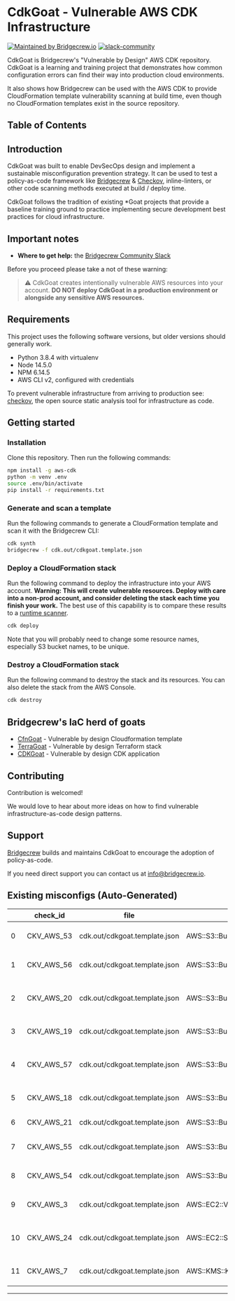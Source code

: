 # CdkGoat - Vulnerable AWS CDK Infrastructure

[![Maintained by Bridgecrew.io](https://img.shields.io/badge/maintained%20by-bridgecrew.io-blueviolet)](https://bridgecrew.io/?utm_source=github&utm_medium=organic_oss&utm_campaign=cdkgoat)
[![slack-community](https://img.shields.io/badge/Slack-4A154B?style=plastic&logo=slack&logoColor=white)](https://slack.bridgecrew.io/)

CdkGoat is Bridgecrew's "Vulnerable by Design" AWS CDK repository.
CdkGoat is a learning and training project that demonstrates how common configuration errors can find their way into production cloud environments.

It also shows how Bridgecrew can be used with the AWS CDK to provide CloudFormation template vulnerability scanning at build time, even though no CloudFormation templates exist in the source repository.

## Table of Contents


## Introduction

CdkGoat was built to enable DevSecOps design and implement a sustainable misconfiguration prevention strategy. It can be used to test a policy-as-code framework like [Bridgecrew](https://bridgecrew.io/?utm_source=github&utm_medium=organic_oss&utm_campaign=cdkgoat) & [Checkov](https://github.com/bridgecrewio/checkov/), inline-linters, or other code scanning methods executed at build / deploy time.

CdkGoat follows the tradition of existing *Goat projects that provide a baseline training ground to practice implementing secure development best practices for cloud infrastructure.

## Important notes

* **Where to get help:** the [Bridgecrew Community Slack](https://codified-security.herokuapp.com/)

Before you proceed please take a not of these warning:
> :warning: CdkGoat creates intentionally vulnerable AWS resources into your account. **DO NOT deploy CdkGoat in a production environment or alongside any sensitive AWS resources.**

## Requirements

This project uses the following software versions, but older versions should generally work.

* Python 3.8.4 with virtualenv
* Node 14.5.0
* NPM 6.14.5
* AWS CLI v2, configured with credentials

To prevent vulnerable infrastructure from arriving to production see: [checkov](https://github.com/bridgecrewio/checkov/), the open source static analysis tool for infrastructure as code.

## Getting started

### Installation
Clone this repository. Then run the following commands:

```bash
npm install -g aws-cdk
python -m venv .env
source .env/bin/activate
pip install -r requirements.txt
```

### Generate and scan a template

Run the following commands to generate a CloudFormation template and scan it with the Bridgecrew CLI:

```bash
cdk synth
bridgecrew -f cdk.out/cdkgoat.template.json
```

### Deploy a CloudFormation stack

Run the following command to deploy the infrastructure into your AWS account. **Warning: This will create vulnerable resources. Deploy with care into a non-prod account, and consider deleting the stack each time you finish your work.** The best use of this capability is to compare these results to a [runtime scanner](https://bridgecrew.cloud).

```bash
cdk deploy
```

Note that you will probably need to change some resource names, especially S3 bucket names, to be unique.

### Destroy a CloudFormation stack

Run the following command to destroy the stack and its resources. You can also delete the stack from the AWS Console.

```bash
cdk destroy
```

## Bridgecrew's IaC herd of goats

* [CfnGoat](https://github.com/bridgecrewio/cfngoat) - Vulnerable by design Cloudformation template
* [TerraGoat](https://github.com/bridgecrewio/terragoat) - Vulnerable by design Terraform stack
* [CDKGoat](https://github.com/bridgecrewio/cdkgoat) - Vulnerable by design CDK application

## Contributing

Contribution is welcomed!

We would love to hear about more ideas on how to find vulnerable infrastructure-as-code design patterns.

## Support

[Bridgecrew](https://bridge.dev/2WBms5Q) builds and maintains CdkGoat to encourage the adoption of policy-as-code.

If you need direct support you can contact us at [info@bridgecrew.io](mailto:info@bridgecrew.io).

## Existing misconfigs (Auto-Generated)
|    | check_id   | file                          | resource                            | check_name                                                        | guideline                                                           |
|----|------------|-------------------------------|-------------------------------------|-------------------------------------------------------------------|---------------------------------------------------------------------|
|  0 | CKV_AWS_53 | cdk.out/cdkgoat.template.json | AWS::S3::Bucket.mycdkbucketC801BBDD | Ensure S3 bucket has block public ACLS enabled                    | https://docs.bridgecrew.io/docs/bc_aws_s3_19                        |
|  1 | CKV_AWS_56 | cdk.out/cdkgoat.template.json | AWS::S3::Bucket.mycdkbucketC801BBDD | Ensure S3 bucket has 'restrict_public_bucket' enabled             | https://docs.bridgecrew.io/docs/bc_aws_s3_22                        |
|  2 | CKV_AWS_20 | cdk.out/cdkgoat.template.json | AWS::S3::Bucket.mycdkbucketC801BBDD | Ensure the S3 bucket does not allow READ permissions to everyone  | https://docs.bridgecrew.io/docs/s3_1-acl-read-permissions-everyone  |
|  3 | CKV_AWS_19 | cdk.out/cdkgoat.template.json | AWS::S3::Bucket.mycdkbucketC801BBDD | Ensure the S3 bucket has server-side-encryption enabled           | https://docs.bridgecrew.io/docs/s3_14-data-encrypted-at-rest        |
|  4 | CKV_AWS_57 | cdk.out/cdkgoat.template.json | AWS::S3::Bucket.mycdkbucketC801BBDD | Ensure the S3 bucket does not allow WRITE permissions to everyone | https://docs.bridgecrew.io/docs/s3_2-acl-write-permissions-everyone |
|  5 | CKV_AWS_18 | cdk.out/cdkgoat.template.json | AWS::S3::Bucket.mycdkbucketC801BBDD | Ensure the S3 bucket has access logging enabled                   | https://docs.bridgecrew.io/docs/s3_13-enable-logging                |
|  6 | CKV_AWS_21 | cdk.out/cdkgoat.template.json | AWS::S3::Bucket.mycdkbucketC801BBDD | Ensure the S3 bucket has versioning enabled                       | https://docs.bridgecrew.io/docs/s3_16-enable-versioning             |
|  7 | CKV_AWS_55 | cdk.out/cdkgoat.template.json | AWS::S3::Bucket.mycdkbucketC801BBDD | Ensure S3 bucket has ignore public ACLs enabled                   | https://docs.bridgecrew.io/docs/bc_aws_s3_21                        |
|  8 | CKV_AWS_54 | cdk.out/cdkgoat.template.json | AWS::S3::Bucket.mycdkbucketC801BBDD | Ensure S3 bucket has block public policy enabled                  | https://docs.bridgecrew.io/docs/bc_aws_s3_20                        |
|  9 | CKV_AWS_3  | cdk.out/cdkgoat.template.json | AWS::EC2::Volume.vol100D23AE3       | Ensure all data stored in the EBS is securely encrypted           | https://docs.bridgecrew.io/docs/general_3-encrypt-eps-volume        |
| 10 | CKV_AWS_24 | cdk.out/cdkgoat.template.json | AWS::EC2::SecurityGroup.sg15CEFF4E3 | Ensure no security groups allow ingress from 0.0.0.0:0 to port 22 | https://docs.bridgecrew.io/docs/networking_1-port-security          |
| 11 | CKV_AWS_7  | cdk.out/cdkgoat.template.json | AWS::KMS::Key.kms1045C8EFE          | Ensure rotation for customer created CMKs is enabled              | https://docs.bridgecrew.io/docs/logging_8                           |


---


